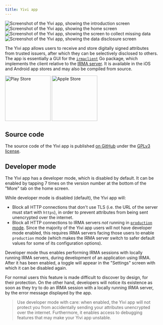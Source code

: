 ```yaml
---
title: Yivi app
---
```


<img src="/img/yivimobile/1.png" class="screenshot" alt="Screenshot of the Yivi app, showing the introduction screen" />
<img src="/img/yivimobile/2.png" class="screenshot" alt="Screenshot of the Yivi app, showing the home screen" />
<img src="/img/yivimobile/3.png" class="screenshot" alt="Screenshot of the Yivi app, showing the screen to collect missing data" />
<img src="/img/yivimobile/4.png" class="screenshot" alt="Screenshot of the Yivi app, showing the data disclosure screen" />

The Yivi app allows users to receive and store digitally signed attributes from trusted issuers, after which they can be selectively disclosed to others. The app is essentially a GUI for the [`irmaclient`](https://github.com/privacybydesign/irmago/tree/master/irmaclient) Go package, which implements the client relative to the [IRMA server](irma-server.md). It is available in the iOS and Android app stores and may also be compiled from source.

<a href="https://play.google.com/store/apps/details?id=org.irmacard.cardemu" target="_blank"><img src="/img/google-play-badge.png" alt="Play Store" class="badge" width="150" /></a>
<a href="https://itunes.apple.com/nl/app/irma-authentication/id1294092994" target="_blank"><img src="/img/app-store-badge.png" alt="Apple Store" class="badge" width="150" /></a>

## Source code

The source code of the Yivi app is published [on GitHub](https://github.com/privacybydesign/irmamobile/) under the [GPLv3 license](https://www.gnu.org/licenses/gpl-3.0.en.html).

## Developer mode

The Yivi app has a developer mode, which is disabled by default. It can be enabled by tapping 7 times on the version number at the bottom of the "More" tab on the home screen.

While developer mode is disabled (default), the Yivi app will:
- Block all HTTP connections that don't use TLS (i.e. the URL of the server must start with `https`), in order to prevent attributes from being sent unencrypted over the internet.
- Block all HTTP connections to IRMA servers *not* running in [`production` mode](irma-server.md#production-mode). Since the majority of the Yivi app users will not have developer mode enabled, this requires IRMA servers facing those users to enable `production` mode (which makes the IRMA server switch to safer default values for some of its configuration options).

Developer mode thus enables performing IRMA sessions with locally running IRMA servers, during development of an application using IRMA. After it has been enabled, a toggle will appear in the "Settings" screen with which it can be disabled again.

For normal users this feature is made difficult to discover by design, for their protection. On the other hand, developers will notice its existence as soon as they try to do an IRMA session with a locally running IRMA server, by the error message displayed by the app.

> Use developer mode with care: when enabled, the Yivi app will not protect you from accidentally sending your attributes unencrypted over the internet.
> Furthermore, it enables access to debugging features that may make your Yivi app unstable.
